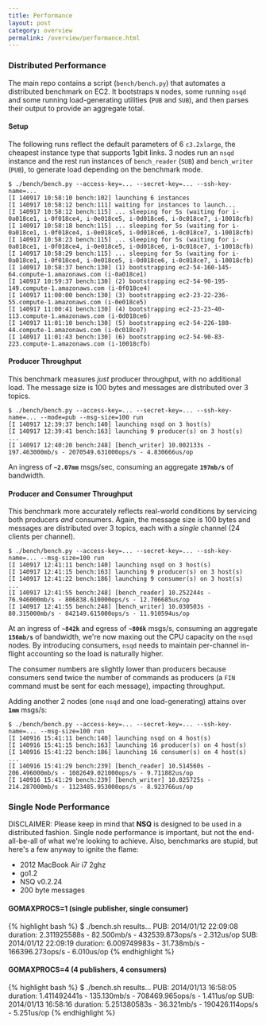 ```yaml
---
title: Performance
layout: post
category: overview
permalink: /overview/performance.html
---
```


### Distributed Performance

The main repo contains a script (`bench/bench.py`) that automates a distributed benchmark on EC2.
It bootstraps `N` nodes, some running `nsqd` and some running load-generating utilities (`PUB` and
`SUB`), and then parses their output to provide an aggregate total.

#### Setup

The following runs reflect the default parameters of 6 `c3.2xlarge`, the cheapest instance type
that supports 1gbit links. 3 nodes run an `nsqd` instance and the rest run instances of
`bench_reader` (`SUB`) and `bench_writer` (`PUB`), to generate load depending on the benchmark mode.

    $ ./bench/bench.py --access-key=... --secret-key=... --ssh-key-name=...
    [I 140917 10:58:10 bench:102] launching 6 instances
    [I 140917 10:58:12 bench:111] waiting for instances to launch...
    [I 140917 10:58:12 bench:115] ... sleeping for 5s (waiting for i-0a018ce1, i-0f018ce4, i-0e018ce5, i-0d018ce6, i-0c018ce7, i-10018cfb)
    [I 140917 10:58:18 bench:115] ... sleeping for 5s (waiting for i-0a018ce1, i-0f018ce4, i-0e018ce5, i-0d018ce6, i-0c018ce7, i-10018cfb)
    [I 140917 10:58:23 bench:115] ... sleeping for 5s (waiting for i-0a018ce1, i-0f018ce4, i-0e018ce5, i-0d018ce6, i-0c018ce7, i-10018cfb)
    [I 140917 10:58:29 bench:115] ... sleeping for 5s (waiting for i-0a018ce1, i-0f018ce4, i-0e018ce5, i-0d018ce6, i-0c018ce7, i-10018cfb)
    [I 140917 10:58:37 bench:130] (1) bootstrapping ec2-54-160-145-64.compute-1.amazonaws.com (i-0a018ce1)
    [I 140917 10:59:37 bench:130] (2) bootstrapping ec2-54-90-195-149.compute-1.amazonaws.com (i-0f018ce4)
    [I 140917 11:00:00 bench:130] (3) bootstrapping ec2-23-22-236-55.compute-1.amazonaws.com (i-0e018ce5)
    [I 140917 11:00:41 bench:130] (4) bootstrapping ec2-23-23-40-113.compute-1.amazonaws.com (i-0d018ce6)
    [I 140917 11:01:10 bench:130] (5) bootstrapping ec2-54-226-180-44.compute-1.amazonaws.com (i-0c018ce7)
    [I 140917 11:01:43 bench:130] (6) bootstrapping ec2-54-90-83-223.compute-1.amazonaws.com (i-10018cfb)

#### Producer Throughput

This benchmark measures *just* producer throughput, with no additional load.  The message
size is 100 bytes and messages are distributed over 3 topics.

    $ ./bench/bench.py --access-key=... --secret-key=... --ssh-key-name=... --mode=pub --msg-size=100 run
    [I 140917 12:39:37 bench:140] launching nsqd on 3 host(s)
    [I 140917 12:39:41 bench:163] launching 9 producer(s) on 3 host(s)
    ...
    [I 140917 12:40:20 bench:248] [bench_writer] 10.002133s - 197.463000mb/s - 2070549.631000ops/s - 4.830666us/op

An ingress of **`~2.07mm`** msgs/sec, consuming an aggregate **`197mb/s`** of bandwidth.

#### Producer and Consumer Throughput

This benchmark more accurately reflects real-world conditions by servicing both producers *and*
consumers. Again, the message size is 100 bytes and messages are distributed over 3 topics, each
with a *single* channel (24 clients per channel).

    $ ./bench/bench.py --access-key=... --secret-key=... --ssh-key-name=... --msg-size=100 run
    [I 140917 12:41:11 bench:140] launching nsqd on 3 host(s)
    [I 140917 12:41:15 bench:163] launching 9 producer(s) on 3 host(s)
    [I 140917 12:41:22 bench:186] launching 9 consumer(s) on 3 host(s)
    ...
    [I 140917 12:41:55 bench:248] [bench_reader] 10.252244s - 76.946000mb/s - 806838.610000ops/s - 12.706685us/op
    [I 140917 12:41:55 bench:248] [bench_writer] 10.030503s - 80.315000mb/s - 842149.615000ops/s - 11.910594us/op

At an ingress of **`~842k`** and egress of **`~806k`** msgs/s, consuming an aggregate **`156mb/s`**
of bandwidth, we're now maxing out the CPU capacity on the `nsqd` nodes. By introducing consumers,
`nsqd` needs to maintain per-channel in-flight accounting so the load is naturally higher.

The consumer numbers are slightly lower than producers because consumers send twice the number of
commands as producers (a `FIN` command must be sent for each message), impacting throughput.

Adding another 2 nodes (one `nsqd` and one load-generating) attains over **`1mm`** msgs/s:

    $ ./bench/bench.py --access-key=... --secret-key=... --ssh-key-name=... --msg-size=100 run
    [I 140916 15:41:11 bench:140] launching nsqd on 4 host(s)
    [I 140916 15:41:15 bench:163] launching 16 producer(s) on 4 host(s)
    [I 140916 15:41:22 bench:186] launching 16 consumer(s) on 4 host(s)
    ...
    [I 140916 15:41:29 bench:239] [bench_reader] 10.514560s - 206.496000mb/s - 1082649.021000ops/s - 9.711882us/op
    [I 140916 15:41:29 bench:239] [bench_writer] 10.025725s - 214.287000mb/s - 1123485.953000ops/s - 8.923766us/op

### Single Node Performance

DISCLAIMER: Please keep in mind that **NSQ** is designed to be used in a distributed fashion. Single
node performance is important, but not the end-all-be-all of what we're looking to achieve. Also,
benchmarks are stupid, but here's a few anyway to ignite the flame:

 * 2012 MacBook Air i7 2ghz
 * go1.2
 * NSQ v0.2.24
 * 200 byte messages

#### GOMAXPROCS=1 (single publisher, single consumer)

{% highlight bash %}
$ ./bench.sh 
results...
PUB: 2014/01/12 22:09:08 duration: 2.311925588s - 82.500mb/s - 432539.873ops/s - 2.312us/op
SUB: 2014/01/12 22:09:19 duration: 6.009749983s - 31.738mb/s - 166396.273ops/s - 6.010us/op
{% endhighlight %}

#### GOMAXPROCS=4 (4 publishers, 4 consumers)

{% highlight bash %}
$ ./bench.sh 
results...
PUB: 2014/01/13 16:58:05 duration: 1.411492441s - 135.130mb/s - 708469.965ops/s - 1.411us/op
SUB: 2014/01/13 16:58:16 duration: 5.251380583s - 36.321mb/s - 190426.114ops/s - 5.251us/op
{% endhighlight %}
